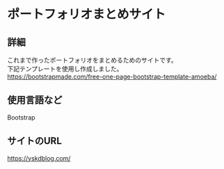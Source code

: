 # ポートフォリオまとめサイト

## 詳細
これまで作ったポートフォリオをまとめるためのサイトです。  
下記テンプレートを使用し作成しました。  
https://bootstrapmade.com/free-one-page-bootstrap-template-amoeba/

## 使用言語など
Bootstrap

## サイトのURL
https://yskdblog.com/